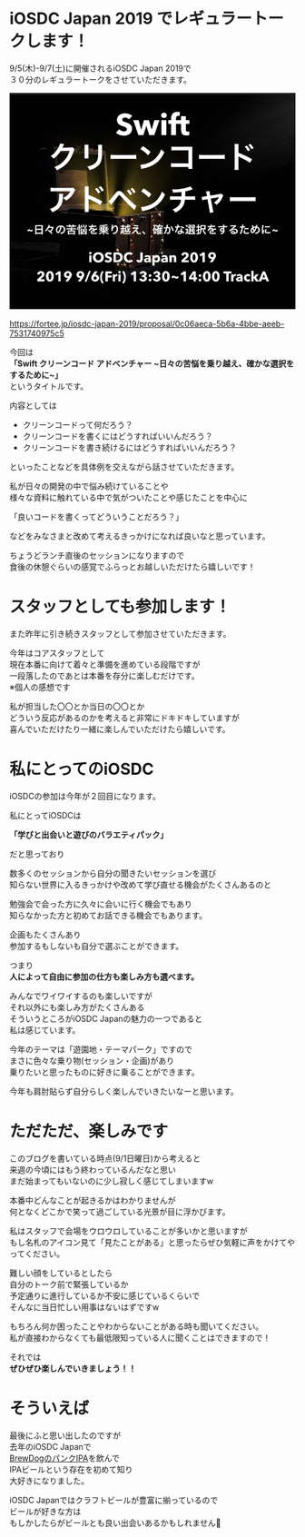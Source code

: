 # iOSDC Japan 2019 でレギュラートークします！  
  
9/5(木)-9/7(土)に開催されるiOSDC Japan 2019で  
３０分のレギュラートークをさせていただきます。  
  
![スクリーンショット 2019-09-01 5.19.01.png](/image/beb70641-2752-3022-7efa-c8cdd748ab69.png)  
  
https://fortee.jp/iosdc-japan-2019/proposal/0c06aeca-5b6a-4bbe-aeeb-7531740975c5  
  
今回は  
**「Swift クリーンコード アドベンチャー ~日々の苦悩を乗り越え、確かな選択をするために~」**  
というタイトルです。  
  
内容としては  
  
- クリーンコードって何だろう？  
- クリーンコードを書くにはどうすればいいんだろう？  
- クリーンコードを書き続けるにはどうすればいいんだろう？  
  
といったことなどを具体例を交えながら話させていただきます。  
  
私が日々の開発の中で悩み続けていることや  
様々な資料に触れている中で気がついたことや感じたことを中心に  
  
「良いコードを書くってどういうことだろう？」  
  
などをみなさまと改めて考えるきっかけになれば良いなと思っています。  
  
  
ちょうどランチ直後のセッションになりますので  
食後の休憩ぐらいの感覚でふらっとお越しいただけたら嬉しいです！  
  
# スタッフとしても参加します！  
  
また昨年に引き続きスタッフとして参加させていただきます。  
  
今年はコアスタッフとして  
現在本番に向けて着々と準備を進めている段階ですが  
一段落したのであとは本番を存分に楽しむだけです。  
※個人の感想です  
  
  
私が担当した〇〇とか当日の〇〇とか  
どういう反応があるのかを考えると非常にドキドキしていますが  
喜んでいただけたり一緒に楽しんでいただけたら嬉しいです。  
  
# 私にとってのiOSDC  
  
iOSDCの参加は今年が２回目になります。  
  
私にとってiOSDCは  
  
**「学びと出会いと遊びのバラエティパック」**  
  
だと思っており  
  
数多くのセッションから自分の聞きたいセッションを選び  
知らない世界に入るきっかけや改めて学び直せる機会がたくさんあるのと  
  
勉強会で会った方に久々に会いに行く機会でもあり  
知らなかった方と初めてお話できる機会でもあります。  
  
企画もたくさんあり  
参加するもしないも自分で選ぶことができます。  
  
つまり  
**人によって自由に参加の仕方も楽しみ方も選べます。**  
  
みんなでワイワイするのも楽しいですが  
それ以外にも楽しみ方がたくさんある  
そういうところがiOSDC Japanの魅力の一つであると  
私は感じています。  
  
今年のテーマは「遊園地・テーマパーク」ですので  
まさに色々な乗り物(セッション・企画)があり  
乗りたいと思ったものに好きに乗ることができます。  
  
今年も肩肘貼らず自分らしく楽しんでいきたいなーと思います。  
  
# ただただ、楽しみです  
  
このブログを書いている時点(9/1日曜日)から考えると  
来週の今頃にはもう終わっているんだなと思い  
まだ始まってもいないのに少し寂しく感じてしまいますw  
  
本番中どんなことが起きるかはわかりませんが  
何となくどこかで笑って過ごしている光景が目に浮かびます。  
  
私はスタッフで会場をウロウロしていることが多いかと思いますが  
もし名札のアイコン見て「見たことがある」と思ったらぜひ気軽に声をかけてやってください。  
  
難しい顔をしているとしたら  
自分のトーク前で緊張しているか  
予定通りに進行しているか不安に感じているくらいで  
そんなに当日忙しい用事はないはずですw  
  
もちろん何か困ったことやわからないことがある時も聞いてください。  
私が直接わからなくても最低限知っている人に聞くことはできますので！  
  
それでは  
**ぜひぜひ楽しんでいきましょう！！**  
  
  
# そういえば  
  
最後にふと思い出したのですが  
去年のiOSDC Japanで  
[BrewDogのパンクIPA](https://whisk-e.co.jp/products/punkipa/)を飲んで  
IPAビールという存在を初めて知り  
大好きになりました。  
  
iOSDC Japanではクラフトビールが豊富に揃っているので  
ビールが好きな方は  
もしかしたらがビールとも良い出会いあるかもしれません🍺  
